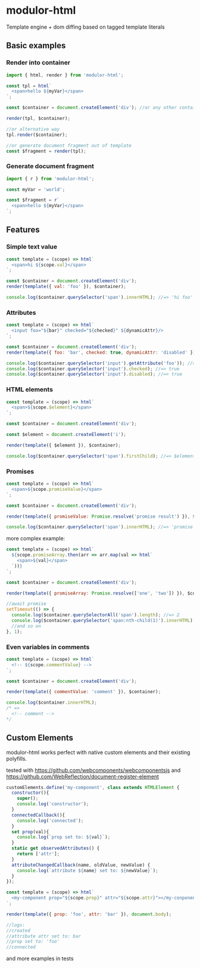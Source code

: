 # modulor-html
Template engine + dom diffing based on tagged template literals

## Basic examples

### Render into container

```js
import { html, render } from 'modulor-html';

const tpl = html`
  <span>hello ${myVar}</span>
`;

const $container = document.createElement('div'); //or any other container, e.g. document.querySelector('<my-selector>')

render(tpl, $container);

//or alternative way
tpl.render($container);

//or generate document fragment out of template
const $fragment = render(tpl);
```


### Generate document fragment

```js
import { r } from 'modulor-html';

const myVar = 'world';

const $fragment = r`
  <span>hello ${myVar}</span>
`;

```

## Features

### Simple text value

```js
const template = (scope) => html`
  <span>hi ${scope.val}</span>
`;

const $container = document.createElement('div');
render(template({ val: 'foo' }), $container);

console.log($container.querySelector('span').innerHTML); //=> 'hi foo'
```

### Attributes

```js
const template = (scope) => html`
  <input foo="${bar}" checked="${checked}" ${dynamicAttr}/>
`;

const $container = document.createElement('div');
render(template({ foo: 'bar', checked: true, dynamicAttr: 'disabled' }), $container);

console.log($container.querySelector('input').getAttribute('foo')); //=> 'bar'
console.log($container.querySelector('input').checked); //=> true
console.log($container.querySelector('input').disabled); //=> true
```

### HTML elements

```js
const template = (scope) => html`
  <span>${scope.$element}</span>
`;

const $container = document.createElement('div');

const $element = document.createElement('i');

render(template({ $element }), $container);

console.log($container.querySelector('span').firstChild); //=> $element
```

### Promises

```js
const template = (scope) => html`
  <span>${scope.promiseValue}</span>
`;

const $container = document.createElement('div');

render(template({ promiseValue: Promise.resolve('promise result') }), $container);

console.log($container.querySelector('span').innerHTML); //=> 'promise result'
```

more complex example:

```js
const template = (scope) => html`
  ${scope.promiseArray.then(arr => arr.map(val => html`
    <span>${val}</span>
  `))}
`;

const $container = document.createElement('div');

render(template({ promiseArray: Promise.resolve(['one', 'two']) }), $container);

//await promise
setTimeout(() => {
  console.log($container.querySelectorAll('span').length); //=> 2
  console.log($container.querySelector('span:nth-child(1)').innerHTML); //=> 'one'
  //and so on
}, 1);

```

### Even variables in comments

```js
const template = (scope) => html`
  <!-- ${scope.commentValue} -->
`;

const $container = document.createElement('div');

render(template({ commentValue: 'comment' }), $container);

console.log($container.innerHTML);
/* =>
  <!-- comment -->
*/
```

## Custom Elements

modulor-html works perfect with native custom elements and their existing polyfills.

tested with https://github.com/webcomponents/webcomponentsjs and https://github.com/WebReflection/document-register-element

```js
customElements.define('my-component', class extends HTMLElement {
  constructor(){
    super();
    console.log('constructor');
  }
  connectedCallback(){
    console.log('connected');
  }
  set prop(val){
    console.log(`prop set to: ${val}`);
  }
  static get observedAttributes() {
    return ['attr'];
  }
  attributeChangedCallback(name, oldValue, newValue) {
    console.log(`attribute ${name} set to: ${newValue}`);
  }
});

const template = (scope) => html`
  <my-component prop="${scope.prop}" attr="${scope.attr}"></my-conponent>
`;

render(template({ prop: 'foo', attr: 'bar' }), document.body);

//logs:
//created
//attribute attr set to: bar
//prop set to: 'foo'
//connected
```

and more examples in tests
